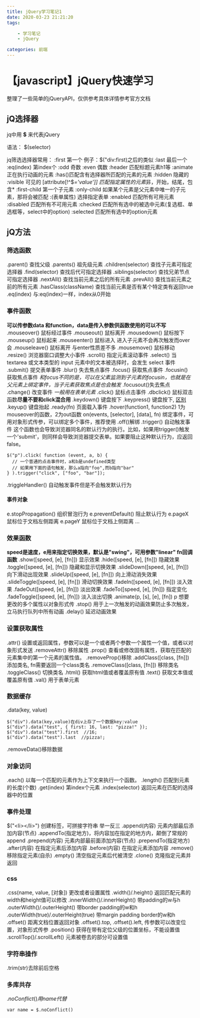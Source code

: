 ```yaml
---
title: jQuery学习笔记1
date: 2020-03-23 21:21:20
tags:

    - 学习笔记
    - jQuery

categories: 前端
---
```


# 【javascript】jQuery快速学习

整理了一些简单的jQueryAPI，仅供参考具体详情参考官方文档

## jQ选择器

jq中用 **$** 来代表jQuery

语法：
$(selector)

jq筛选选择器常用：
:first  第一个 例子：$("div:first)之后的类似
:last 最后一个
:eq(index) 第index个
:odd 奇数
:even 偶数
:header 匹配标题元素h1等
:animate 正在执行动画的元素
:has()匹配含有选择器所匹配的元素的元素
:hidden 隐藏的
:visible 可见的
[attribute[!^$*='value']] 匹配指定属性的元素*非，开始，结尾，包含*
:first-child  第一个子元素
:only-child  如果某个元素是父元素中唯一的子元素，那将会被匹配
:(表单属性) 选择指定表单
:enabled  匹配所有可用元素
:disabled  匹配所有不可用元素
:checked  匹配所有选中的被选中元素(复选框、单选框等，select中的option)
:selected  匹配所有选中的option元素

<!-- more -->
## jQ方法

### 筛选函数

.parent()  查找父级
.parents()  祖先级元素
.children(selector)  查找子元素可指定选择器
.find(selector)  查找后代可指定选择器
.siblings(selector)  查找兄弟节点可指定选择器
.nextAll()  查找当前元素之后的所有元素
.prevAll()  查找当前元素之前的所有元素
.hasClass(className)  查找当前元素是否有某个特定类有返回true
.eq(index)  与:eq(index)一样，index从0开始

### 事件函数

**可以传参数data 和function，data是传入参数供函数使用的可以不写**
.mouseover() 鼠标经过事件
.mouseout() 鼠标离开
.mousedown() 鼠标按下
.mouseup()  鼠标起来
.mouseenter() 鼠标进入 进入子元素不会再次触发而over会
.mouseleave()  鼠标离开 与enter性质差不多
.mousemove()  鼠标移动
.resize()  浏览器窗口调整大小事件
.scroll()  指定元素滚动事件
.select() 当 textarea 或文本类型的 input 元素中的文本被选择时，会发生 select 事件
.submit()  提交表单事件
.blur()  失去焦点事件
.focus()  获取焦点事件
.focusin()  获取焦点事件 *和focus不同的是，可以在父素监测到子元素的focusin，也就是在父元素上绑定事件，当子元素获取焦点是也会触发*
.focusout()失去焦点
.change() 改变事件 *一般用在表单元素*
.click() 鼠标点击事件
.dbclick() 鼠标双击函数**尽量不要和click混合用**
.keydown()  键盘按下
.keypress() 键盘按下, [区别](https://blog.csdn.net/winsolstice/article/details/78842805)
.keyup()  键盘抬起
.ready(fn)  页面载入事件
.hover(function1, function2) 1为mouseover的函数，2为out函数
on(events, [selector], [data], fn)  绑定事件，可用对象形式传参，可以绑定多个事件，推荐使用
.off()解绑
.trigger() 自动触发事件 这个函数也会导致浏览器同名的默认行为的执行。比如，如果用trigger()触发一个'submit'，则同样会导致浏览器提交表单。如果要阻止这种默认行为，应返回false。

``` 
$("p").click( function (event, a, b) {
  // 一个普通的点击事件时，a和b是undefined类型
  // 如果用下面的语句触发，那么a指向"foo",而b指向"bar"
} ).trigger("click", ["foo", "bar"]);
```

.triggleHandler()  自动触发事件但是不会触发默认行为

#### 事件对象

e.stopPropagation() 组织冒泡行为
e.preventDefault() 阻止默认行为
e.pageX 鼠标位于文档左侧距离
e.pageY 鼠标位于文档上侧距离
... 

### 效果函数

**speed是速度，e用来指定切换效果，默认是"swing"，可用参数"linear" fn回调函数**
.show([speed, [e], [fn]]) 显示效果
.hide([speed, [e], [fn]])  隐藏效果
.toggle([speed, [e], [fn]])  隐藏和显示切换效果
.slideDown([speed, [e], [fn]])  向下滑动出现效果
.slideUp([speed, [e], [fn]]) 向上滑动消失效果
.slideToggle([speed, [e], [fn]]) 滑动切换效果
.fadeIn([speed, [e], [fn]])  淡入效果
.fadeOut([speed, [e], [fn]])  淡出效果
.fadeTo([speed, [e], [fn]]) 指定变化
.fadeToggle([speed, [e], [fn]]) 淡入淡出切换
.animate(p, [s], [e], [fn])  p 想要更改的多个属性以对象形式传
.stop()  用于上一次触发的动画效果防止多次触发，立马执行队列中所有动画
.delay() 延迟动画效果

### 设置获取属性

.attr()  设置或返回属性，参数可以是一个或者两个参数一个属性一个值，或者以对象形式发送
.removeAttr()  移除属性
.prop()  查看或修改固有属性，获取在匹配的元素集中的第一个元素的属性值。
.removeProp()移除
.addClass([class, [fn]])  添加类名, fn需要返回一个class类名
.removeClass([class, [fn]])  移除类名
.toggleClass()  切换类名
.html()  获取html值或者覆盖原有值
.text()  获取文本值或覆盖原有值
.val()  用于表单元素

### 数据缓存

.data(key, value)

``` 
$("div").data(key,value)在div上存了一个数据key:value
$("div").data("test", { first: 16, last: "pizza!" });
$("div").data("test").first  //16;
$("div").data("test").last  //pizza!;
```

.removeData()移除数据

### 对象访问

.each() 以每一个匹配的元素作为上下文来执行一个函数。
.length() 匹配到元素的长度(个数)
.get(index) 第index个元素
.index(selector) 返回元素在匹配的选择器中的位置

### 事件处理

$("\<li\>\</li\>")  创建标签，可拼接字符串 举一反三
.append(内容) 元素内部最后添加内容(节点)
.appendTo(指定地方)，将内容加在指定的地方内，颠倒了常规的append
.prepend(内容)  元素内部最前面添加内容(节点)
.prependTo(指定地方) 
.after(内容)  在指定元素后添加内容
.before(内容)  在指定元素添加内容
.remove()  移除指定元素(自杀)
.empty()  清空指定元素后代被清空
.clone()  克隆指定元素并返回

### css

.css(name, value, [对象]) 更改或者设置属性
.width()/.height()  返回匹配元素的width和height值可以修改
.innerWidth()/.innerHeight() 带padding的w与h
.outerWidth()/.outerHeight()  带border padding的w和h
.outerWidth(true)/.outerHeight(true)  带margin padding border的w和h
.offset()  距离文档位置返回对象  .offset().top, .offset().left, 传参数可以改变位置，对象形式传参
.position() 获得在带有定位父级的位置坐标，不能设置值
.scrollTop()/.scrollLeft()  元素被卷去的部分可设置值

### 字符串操作
.trim(str)去除前后空格

### 多库共存

$.noConflict()
用name代替$

``` 
var name = $.noConflict()
```



